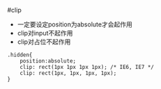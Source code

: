
#clip
- 一定要设定position为absolute才会起作用
- clip对input不起作用
- clip对占位不起作用
```
.hidden{
    position:absolute;
    clip: rect(1px 1px 1px 1px); /* IE6, IE7 */
    clip: rect(1px, 1px, 1px, 1px);
}
```
